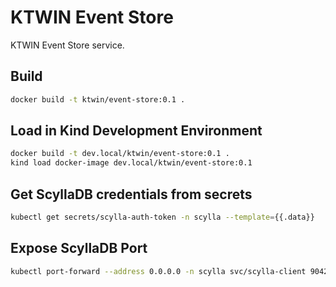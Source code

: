 # KTWIN Event Store

KTWIN Event Store service.


## Build

```sh
docker build -t ktwin/event-store:0.1 .
```

## Load in Kind Development Environment

```sh
docker build -t dev.local/ktwin/event-store:0.1 .
kind load docker-image dev.local/ktwin/event-store:0.1
```

## Get ScyllaDB credentials from secrets

```sh
kubectl get secrets/scylla-auth-token -n scylla --template={{.data}}
```

## Expose ScyllaDB Port

```sh
kubectl port-forward --address 0.0.0.0 -n scylla svc/scylla-client 9042:9042
```
